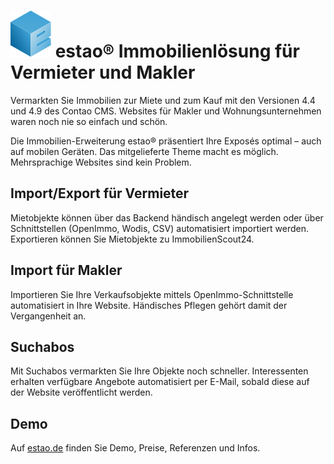 # ![estao® Logo](/docs/logo-square.svg) estao® Immobilienlösung für Vermieter und Makler

Vermarkten Sie Immobilien zur Miete und zum Kauf mit den Versionen 4.4 und 4.9 des Contao CMS.
Websites für Makler und Wohnungsunternehmen waren noch nie so einfach und schön.  

Die Immobilien-Erweiterung estao®️ präsentiert Ihre Exposés optimal – auch auf mobilen Geräten. Das mitgelieferte Theme macht es möglich. Mehrsprachige Websites sind kein Problem.


## Import/Export für Vermieter
Mietobjekte können über das Backend händisch angelegt werden oder über Schnittstellen (OpenImmo, Wodis, CSV) automatisiert importiert werden. Exportieren können Sie Mietobjekte zu ImmobilienScout24.


## Import für Makler
Importieren Sie Ihre Verkaufsobjekte mittels OpenImmo-Schnittstelle automatisiert in Ihre Website. Händisches Pflegen gehört damit der Vergangenheit an.

## Suchabos
Mit Suchabos vermarkten Sie Ihre Objekte noch schneller. Interessenten erhalten verfügbare Angebote automatisiert per E-Mail, sobald diese auf der Website veröffentlicht werden.

## Demo
Auf [estao.de](https://estao.de) finden Sie Demo, Preise, Referenzen und Infos.